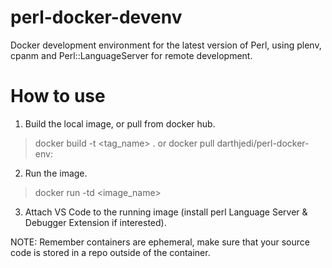 # perl-docker-devenv
Docker development environment for the latest version of Perl, using plenv, cpanm and Perl::LanguageServer for remote development.

# How to use


1. Build the local image, or pull from docker hub.

> docker build -t <tag_name> .
> or
> docker pull darthjedi/perl-docker-env:<version>

2. Run the image.

> docker run -td <image_name> 

3. Attach VS Code to the running image (install perl Language Server & Debugger Extension if interested).

NOTE: Remember containers are ephemeral, make sure that your source code is stored in a repo outside of the container.
